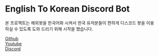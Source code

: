 # English To Korean Discord Bot  

본 프로젝트는 해외봇을 한국어화 시켜서 한국 유저분들이 편하게 디스코드 봇을 이용 하실 수 있도록 도와 드리기 위해 시작을 했습니다.  

[Github](https://github.com/English-To-Korea-Discord-Bot)  
[Youtube](https://www.youtube.com/playlist?list=PLBuUDzcOUK9YMQBLjFQG1xKTkcACQ5UQB)  
[Discord](https://discord.gg/UD9RjwRGYK)  
